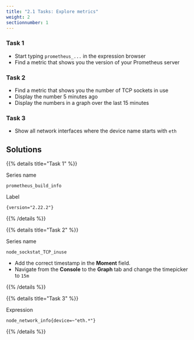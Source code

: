 ```yaml
---
title: "2.1 Tasks: Explore metrics"
weight: 2
sectionnumber: 1
---
```


### Task 1

* Start typing `prometheus_...` in the expression browser
* Find a metric that shows you the version of your Prometheus server

### Task 2

* Find a metric that shows you the number of TCP sockets in use
* Display the number 5 minutes ago
* Display the numbers in a graph over the last 15 minutes

### Task 3

* Show all network interfaces where the device name starts with `eth`

## Solutions

{{% details title="Task 1" %}}

Series name
```
prometheus_build_info
```

Label
```promql
{version="2.22.2"}
```

{{% /details %}}

{{% details title="Task 2" %}}

Series name
```promql
node_sockstat_TCP_inuse
```

* Add the correct timestamp in the **Moment** field.
* Navigate from the **Console** to the **Graph** tab and change the timepicker to `15m`

{{% /details %}}

{{% details title="Task 3" %}}

Expression
```promql
node_network_info{device=~"eth.*"}
```

{{% /details %}}
